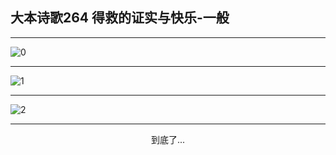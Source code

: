 
## 大本诗歌264 得救的证实与快乐-一般
        
<div id="aplayer0"></div>

---

<img alt="0" data-original="/data/d0263/0.png">

---

<img alt="1" data-original="/data/d0263/1.png">

---

<img alt="2" data-original="/data/d0263/2.png">

---

<p style="text-align: center">到底了...</p>

<script src="/js/dist-view.js"></script>

<script>
MAIN.id = 'd0263';
        
const ap0 = new APlayer({
    container: document.getElementById('aplayer0'),
    volume: 1,
    loop: 'none',
    preload: 'none',
    audio: [{
        name: '大本诗歌264.mp3',
        artist: '大本诗歌',
        url: 'https://res.wx.qq.com/voice/getvoice?mediaid=MzI0NTk3MDM5M18yMjQ3NDkwNzc5',
        cover: '/favicon'
    }]
});
</script>
